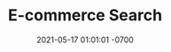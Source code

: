 ---
layout: awsdemos
title: E-commerce Search
authors: 
  - virajp

date:   2021-05-17 01:01:01 -0700
categories: use-case-demo
---